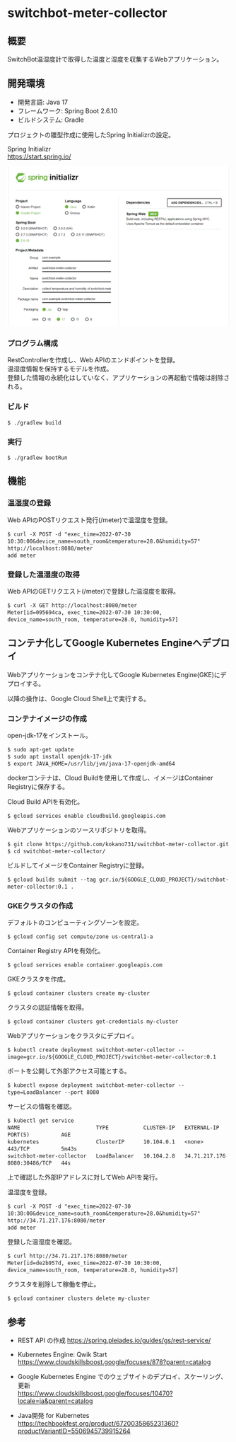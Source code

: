 # switchbot-meter-collector

## 概要

SwitchBot温湿度計で取得した温度と湿度を収集するWebアプリケーション。

## 開発環境

- 開発言語: Java 17
- フレームワーク: Spring Boot 2.6.10
- ビルドシステム: Gradle

プロジェクトの雛型作成に使用したSpring Initializrの設定。

Spring Initializr  
https://start.spring.io/

![spring_initializr.png](image/spring_initializr.png)

### プログラム構成

RestControllerを作成し、Web APIのエンドポイントを登録。  
温湿度情報を保持するモデルを作成。  
登録した情報の永続化はしていなく、アプリケーションの再起動で情報は削除される。

### ビルド

```
$ ./gradlew build
```

### 実行

```
$ ./gradlew bootRun
```

## 機能

### 温湿度の登録

Web APIのPOSTリクエスト発行(/meter)で温湿度を登録。

```
$ curl -X POST -d "exec_time=2022-07-30 10:30:00&device_name=south_room&temperature=28.0&humidity=57" http://localhost:8080/meter
add meter
```

### 登録した温湿度の取得

Web APIのGETリクエスト(/meter)で登録した温湿度を取得。

```
$ curl -X GET http://localhost:8080/meter
Meter[id=095694ca, exec_time=2022-07-30 10:30:00, device_name=south_room, temperature=28.0, humidity=57]
```

## コンテナ化してGoogle Kubernetes Engineへデプロイ

Webアプリケーションをコンテナ化してGoogle Kubernetes Engine(GKE)にデプロイする。

以降の操作は、Google Cloud Shell上で実行する。

### コンテナイメージの作成

open-jdk-17をインストール。
```
$ sudo apt-get update
$ sudo apt install openjdk-17-jdk
$ export JAVA_HOME=/usr/lib/jvm/java-17-openjdk-amd64
```

dockerコンテナは、Cloud Buildを使用して作成し、イメージはContainer Registryに保存する。

Cloud Build APIを有効化。
```
$ gcloud services enable cloudbuild.googleapis.com
```

Webアプリケーションのソースリポジトリを取得。
```
$ git clone https://github.com/kokano731/switchbot-meter-collector.git
$ cd switchbot-meter-collector/
```

ビルドしてイメージをContainer Registryに登録。
```
$ gcloud builds submit --tag gcr.io/${GOOGLE_CLOUD_PROJECT}/switchbot-meter-collector:0.1 .
```

### GKEクラスタの作成

デフォルトのコンピューティングゾーンを設定。
```
$ gcloud config set compute/zone us-central1-a
```

Container Registry APIを有効化。
```
$ gcloud services enable container.googleapis.com
```

GKEクラスタを作成。
```
$ gcloud container clusters create my-cluster
```

クラスタの認証情報を取得。
```
$ gcloud container clusters get-credentials my-cluster
```

Webアプリケーションをクラスタにデプロイ。
```
$ kubectl create deployment switchbot-meter-collector --image=gcr.io/${GOOGLE_CLOUD_PROJECT}/switchbot-meter-collector:0.1
```

ポートを公開して外部アクセス可能とする。
```
$ kubectl expose deployment switchbot-meter-collector --type=LoadBalancer --port 8080
```

サービスの情報を確認。
```
$ kubectl get service
NAME                        TYPE           CLUSTER-IP   EXTERNAL-IP     PORT(S)          AGE
kubernetes                  ClusterIP      10.104.0.1   <none>          443/TCP          5m43s
switchbot-meter-collector   LoadBalancer   10.104.2.8   34.71.217.176   8080:30486/TCP   44s
```

上で確認した外部IPアドレスに対してWeb APIを発行。

温湿度を登録。
```
$ curl -X POST -d "exec_time=2022-07-30 10:30:00&device_name=south_room&temperature=28.0&humidity=57" http://34.71.217.176:8080/meter
add meter
```

登録した温湿度を確認。
```
$ curl http://34.71.217.176:8080/meter
Meter[id=de2b957d, exec_time=2022-07-30 10:30:00, device_name=south_room, temperature=28.0, humidity=57]
```

クラスタを削除して稼働を停止。
```
$ gcloud container clusters delete my-cluster
```

## 参考

- REST API の作成
https://spring.pleiades.io/guides/gs/rest-service/

- Kubernetes Engine: Qwik Start  
https://www.cloudskillsboost.google/focuses/878?parent=catalog

- Google Kubernetes Engine でのウェブサイトのデプロイ、スケーリング、更新  
https://www.cloudskillsboost.google/focuses/10470?locale=ja&parent=catalog

- Java開発 for Kubernetes  
https://techbookfest.org/product/6720035865231360?productVariantID=5506945739915264
